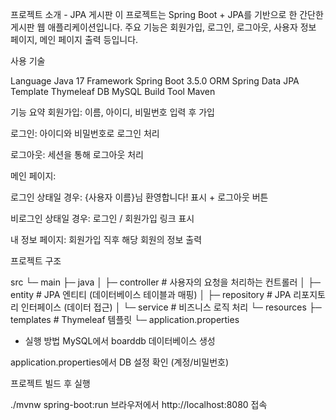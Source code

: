 프로젝트 소개 - JPA 게시판
이 프로젝트는 Spring Boot + JPA를 기반으로 한 간단한 게시판 웹 애플리케이션입니다.
주요 기능은 회원가입, 로그인, 로그아웃, 사용자 정보 페이지, 메인 페이지 출력 등입니다.

사용 기술

Language	Java 17
Framework	Spring Boot 3.5.0
ORM	Spring Data JPA
Template	Thymeleaf
DB	MySQL
Build Tool	Maven

기능 요약
회원가입: 이름, 아이디, 비밀번호 입력 후 가입

로그인: 아이디와 비밀번호로 로그인 처리

로그아웃: 세션을 통해 로그아웃 처리

메인 페이지:

로그인 상태일 경우: {사용자 이름}님 환영합니다! 표시 + 로그아웃 버튼

비로그인 상태일 경우: 로그인 / 회원가입 링크 표시

내 정보 페이지: 회원가입 직후 해당 회원의 정보 출력

프로젝트 구조


src
 └─ main
     ├─ java
     │   ├─ controller   # 사용자의 요청을 처리하는 컨트롤러
     │   ├─ entity       # JPA 엔티티 (데이터베이스 테이블과 매핑)
     │   ├─ repository   # JPA 리포지토리 인터페이스 (데이터 접근)
     │   └─ service      # 비즈니스 로직 처리
     └─ resources
         ├─ templates        # Thymeleaf 템플릿
         └─ application.properties
* 실행 방법
MySQL에서 boarddb 데이터베이스 생성

application.properties에서 DB 설정 확인 (계정/비밀번호)

프로젝트 빌드 후 실행

./mvnw spring-boot:run
브라우저에서 http://localhost:8080 접속
